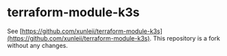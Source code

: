 # terraform-module-k3s

See [https://github.com/xunleii/terraform-module-k3s](https://github.com/xunleii/terraform-module-k3s).
This repository is a fork without any changes.
